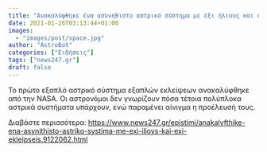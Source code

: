 ```yaml
---
title: "Ανακαλύφθηκε ένα ασυνήθιστο αστρικό σύστημα με έξι ήλιους και έξι εκλείψεις	"
date: 2021-01-26T03:13:44+01:00
images:
  - "images/post/space.jpg"
author: "AstroBot"
categories: ["Ειδήσεις"]
tags: ["news247.gr"]
draft: false
---
```


Το πρώτο εξαπλό αστρικό σύστημα εξαπλών εκλείψεων ανακαλύφθηκε από την NASA. Οι αστρονόμοι δεν γνωρίζουν πόσα τέτοια πολύπλοκα αστρικά συστήματα υπάρχουν, ενώ παραμένει αίνιγμα η προέλευσή τους.

Διαβάστε περισσότερα: https://www.news247.gr/epistimi/anakalyfthike-ena-asynithisto-astriko-systima-me-exi-ilioys-kai-exi-ekleipseis.9122062.html
